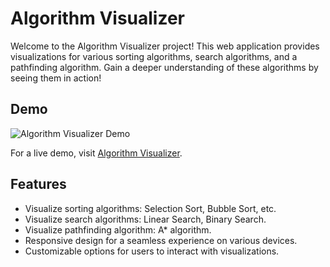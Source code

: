 # Algorithm Visualizer

Welcome to the Algorithm Visualizer project! This web application provides visualizations for various sorting algorithms, search algorithms, and a pathfinding algorithm. Gain a deeper understanding of these algorithms by seeing them in action!

## Demo

![Algorithm Visualizer Demo](demo.gif)

For a live demo, visit [Algorithm Visualizer](https://beelzebubxcrows.github.io/SeeAlgo.github.io/).

## Features

- Visualize sorting algorithms: Selection Sort, Bubble Sort, etc.
- Visualize search algorithms: Linear Search, Binary Search.
- Visualize pathfinding algorithm: A* algorithm.
- Responsive design for a seamless experience on various devices.
- Customizable options for users to interact with visualizations.

